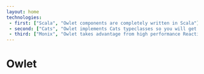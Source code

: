 ```yaml
---
layout: home
technologies:
 - first: ["Scala", "Owlet components are completely written in Scala"]
 - second: ["Cats", "Owlet implements Cats typeclasses so you will get awesome cats syntax"]
 - third: ["Monix", "Owlet takes advantage from high performance Reactive lib Monix to build reactive UI component"]
---
```


# Owlet
